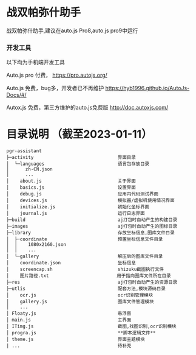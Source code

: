 <!--

 * @Author: 梦月時謌
 * @Date: 2022-12-15 22:51:45
 * @LastEditTime: 
-->

# 战双帕弥什助手

战双帕弥什助手,建议在auto.js Pro8,auto.js pro9中运行

### 开发工具
以下均为手机端开发工具

Auto.js pro 付费，
https://pro.autojs.org/

Auto.js 免费，bug多，开发者已不再维护
https://hyb1996.github.io/AutoJs-Docs/#/
 
Autox.js 免费，第三方维护的auto.js免费版
http://doc.autoxjs.com/

# 目录说明 （截至2023-01-11）
```
pgr-assistant
├─activity                               界面目录
│  └─languages                           语言包存放目录
│      zh-CN.json
│      ...                             
│    about.js                            关于界面
│    basics.js                           设置界面
│    debug.js                            应用内代码测试界面
│    devices.js                          模拟器/虚拟机使用情况界面
│    initialize.js                       初始化坐标界面
│    journal.js                          运行日志界面
├─build                                  aj打包时自动产生的构建目录
├─images                                 aj打包时自动产生的图标目录
├─library                                存放坐标信息,图库文件目录
│  ├─coordinate                          预置坐标信息文件目录
│  │    1080x2160.json
│  │    ...     
│  └─gallery                             解压后的图库文件目录
│    coordinate.json                     坐标信息
│    screencap.sh                        shizuku截图执行文件
│    图片路径.txt                         用于指向图库文件所在目录
├─res                                    aj打包时自动产生的资源目录
├─utlis                                  配套方法,模块源码目录
│    ocr.js                              ocr识别管理模块
│    gallery.js                          图库文件管理模块
│    ...
│ Floaty.js                              悬浮窗
│ main.js                                主界面
│ ITimg.js                               截图,找图识别,ocr识别模块
│ progra.js                              **脚本逻辑文件**
│ theme.js                               界面主题模块
| ...                                    待补充
```
